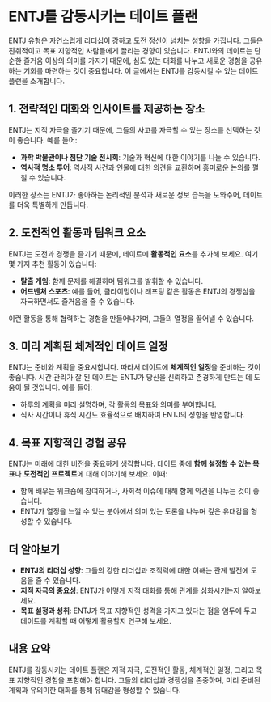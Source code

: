 # ENTJ를 감동시키는 데이트 플랜

ENTJ 유형은 자연스럽게 리더십이 강하고 도전 정신이 넘치는 성향을 가집니다. 그들은 진취적이고 목표 지향적인 사람들에게 끌리는 경향이 있습니다. ENTJ와의 데이트는 단순한 즐거움 이상의 의미를 가지기 때문에, 심도 있는 대화를 나누고 새로운 경험을 공유하는 기회를 마련하는 것이 중요합니다. 이 글에서는 ENTJ를 감동시킬 수 있는 데이트 플랜을 소개합니다.

## 1. **전략적인 대화와 인사이트를 제공하는 장소**
ENTJ는 지적 자극을 즐기기 때문에, 그들의 사고를 자극할 수 있는 장소를 선택하는 것이 좋습니다. 예를 들어:
- **과학 박물관이나 첨단 기술 전시회**: 기술과 혁신에 대한 이야기를 나눌 수 있습니다.
- **역사적 명소 투어**: 역사적 사건과 인물에 대한 의견을 교환하며 흥미로운 논의를 펼칠 수 있습니다.
  
이러한 장소는 ENTJ가 좋아하는 논리적인 분석과 새로운 정보 습득을 도와주어, 데이트를 더욱 특별하게 만듭니다.

## 2. **도전적인 활동과 팀워크 요소**
ENTJ는 도전과 경쟁을 즐기기 때문에, 데이트에 **활동적인 요소**를 추가해 보세요. 여기 몇 가지 추천 활동이 있습니다:
- **탈출 게임**: 함께 문제를 해결하며 팀워크를 발휘할 수 있습니다.
- **어드벤처 스포츠**: 예를 들어, 클라이밍이나 래프팅 같은 활동은 ENTJ의 경쟁심을 자극하면서도 즐거움을 줄 수 있습니다.

이런 활동을 통해 협력하는 경험을 만들어나가며, 그들의 열정을 끌어낼 수 있습니다.

## 3. **미리 계획된 체계적인 데이트 일정**
ENTJ는 준비와 계획을 중요시합니다. 따라서 데이트에 **체계적인 일정**을 준비하는 것이 좋습니다. 시간 관리가 잘 된 데이트는 ENTJ가 당신을 신뢰하고 존경하게 만드는 데 도움이 될 것입니다. 예를 들어:
- 하루의 계획을 미리 설명하며, 각 활동의 목표와 의미를 부여합니다.
- 식사 시간이나 휴식 시간도 효율적으로 배치하여 ENTJ의 성향을 반영합니다.

## 4. **목표 지향적인 경험 공유**
ENTJ는 미래에 대한 비전을 중요하게 생각합니다. 데이트 중에 **함께 설정할 수 있는 목표**나 **도전적인 프로젝트**에 대해 이야기해 보세요. 이때:
- 함께 배우는 워크숍에 참여하거나, 사회적 이슈에 대해 함께 의견을 나누는 것이 좋습니다.
- ENTJ가 열정을 느낄 수 있는 분야에서 의미 있는 토론을 나누며 깊은 유대감을 형성할 수 있습니다.

## 더 알아보기
- **ENTJ의 리더십 성향**: 그들의 강한 리더십과 조직력에 대한 이해는 관계 발전에 도움을 줄 수 있습니다.
- **지적 자극의 중요성**: ENTJ가 어떻게 지적 대화를 통해 관계를 심화시키는지 알아보세요.
- **목표 설정과 성취**: ENTJ가 목표 지향적인 성격을 가지고 있다는 점을 염두에 두고 데이트를 계획할 때 어떻게 활용할지 연구해 보세요.

## 내용 요약
ENTJ를 감동시키는 데이트 플랜은 지적 자극, 도전적인 활동, 체계적인 일정, 그리고 목표 지향적인 경험을 포함해야 합니다. 그들의 리더십과 경쟁심을 존중하며, 미리 준비된 계획과 유의미한 대화를 통해 유대감을 형성할 수 있습니다.
